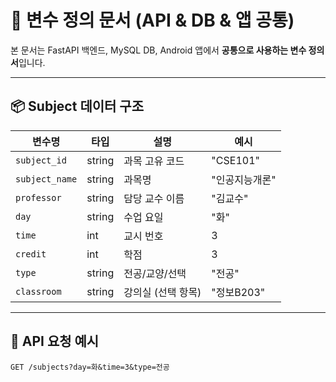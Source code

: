 # 📘 변수 정의 문서 (API & DB & 앱 공통)

본 문서는 FastAPI 백엔드, MySQL DB, Android 앱에서 **공통으로 사용하는 변수 정의서**입니다.

---

## 📦 Subject 데이터 구조

| 변수명        | 타입   | 설명              | 예시           |
|--------------|--------|-------------------|----------------|
| `subject_id` | string | 과목 고유 코드     | "CSE101"       |
| `subject_name`       | string | 과목명            | "인공지능개론" |
| `professor`  | string | 담당 교수 이름     | "김교수"       |
| `day`        | string | 수업 요일          | "화"           |
| `time`       | int    | 교시 번호          | 3              |
| `credit`     | int    | 학점              | 3              |
| `type`       | string | 전공/교양/선택     | "전공"         |
| `classroom`  | string | 강의실 (선택 항목) | "정보B203"     |

---

## 📨 API 요청 예시

```http
GET /subjects?day=화&time=3&type=전공
